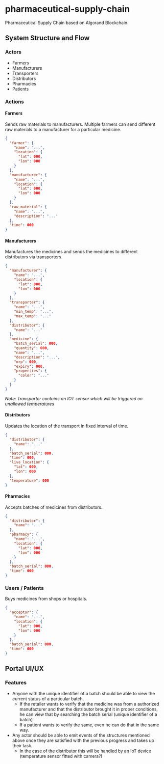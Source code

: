 # pharmaceutical-supply-chain

Pharmaceutical Supply Chain based on Algorand Blockchain.

## System Structure and Flow

### Actors

- Farmers
- Manufacturers
- Transporters
- Distributors
- Pharmacies
- Patients

### Actions

#### Farmers

Sends raw materials to manufacturers. Multiple farmers can send different raw materials to a manufacturer for a particular medicine.

```json
{
  "farmer": {
    "name": "...",
    "location": {
      "lat": 000,
      "lon": 000
    }
  },
  "manufacturer": {
    "name": "...",
    "location": {
      "lat": 000,
      "lon": 000
    }
  },
  "raw_material": {
    "name": "...",
    "description": "..."
  },
  "time": 000
}
```

#### Manufacturers

Manufactures the medicines and sends the medicines to different distributors via transporters.

```json
{
  "manufacturer": {
    "name": "...",
    "location": {
      "lat": 000,
      "lon": 000
    }
  },
  "transporter": {
    "name": "...",
    "min_temp": "...",
    "max_temp": "..."
  },
  "distributor": {
    "name": "..."
  },
  "medicine": {
    "batch_serial": 000,
    "quantity": 000,
    "name": "...",
    "description": "...",
    "mrp": 000,
    "expiry": 000,
    "properties": {
      "color": "..."
    }
  }
}
```

_Note: Transporter contains an IOT sensor which will be triggered on unallowed temperatures_
#### Distributors

Updates the location of the transport in fixed interval of time.

```json
{
  "distributor": {
    "name": "..."
  },
  "batch_serial": 000,
  "time": 000,
  "live_location": {
    "lat": 000,
    "lon": 000
  },
  "temperature": 000
}
```

#### Pharmacies

Accepts batches of medicines from distributors.

```json
{
  "distributor": {
    "name": "..."
  },
  "pharmacy": {
    "name": "...",
    "location": {
      "lat": 000,
      "lon": 000
    }
  },
  "batch_serial": 000,
  "time": 000
}
```

### Users / Patients

Buys medicines from shops or hospitals.

```json
{
  "acceptor": {
    "name": "...",
    "location": {
      "lat": 000,
      "lon": 000
    }
  },
  "batch_serial": 000,
  "time": 000
}
```

## Portal UI/UX

### Features

- Anyone with the unique identifier of a batch should be able to view the current status of a particular batch.
  - If the retailer wants to verify that the medicine was from a authorized manufacturer and that the distributor brought it in proper conditions, he can view that by searching the batch serial (unique identifier of a batch)
  - If a patient wants to verify the same, even he can do that in the same way.
- Any actor should be able to emit events of the structures mentioned above once they are satisfied with the previous progress and takes up their task.
  - In the case of the distributor this will be handled by an IoT device (temperature sensor fitted with camera?)
